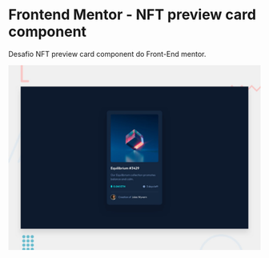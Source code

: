 # Frontend Mentor - NFT preview card component

Desafio NFT preview card component do Front-End mentor.

![Design preview for the NFT preview card component coding challenge](./design/desktop-preview.jpg)
